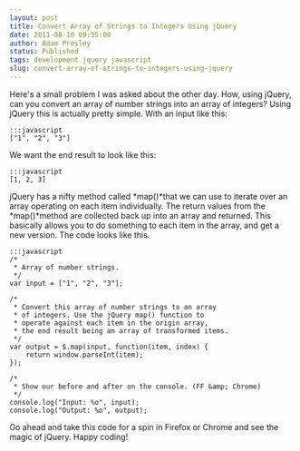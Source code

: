```yaml
---
layout: post
title: Convert Array of Strings to Integers Using jQuery
date: 2011-08-10 09:35:00
author: Adam Presley
status: Published
tags: development jquery javascript
slug: convert-array-of-strings-to-integers-using-jquery
---
```


Here's a small problem I was asked about the other day. How, using
jQuery, can you convert an array of number strings into an array of
integers? Using jQuery this is actually pretty simple. With an input
like this:  

	:::javascript
	["1", "2", "3"]

We want the end result to look like this:   

	:::javascript
	[1, 2, 3]

jQuery has a nifty method called *map()*that we can use to iterate over
an array operating on each item individually. The return values from the
*map()*method are collected back up into an array and returned. This
basically allows you to do something to each item in the array, and get
a new version. The code looks like this.  

	:::javascript
	/*
	 * Array of number strings.
	 */
	var input = ["1", "2", "3"];

	/*
	 * Convert this array of number strings to an array
	 * of integers. Use the jQuery map() function to
	 * operate against each item in the origin array,
	 * the end result being an array of transformed items.
	 */
	var output = $.map(input, function(item, index) {
		return window.parseInt(item);
	});

	/*
	 * Show our before and after on the console. (FF &amp; Chrome)
	 */
	console.log("Input: %o", input);
	console.log("Output: %o", output);

Go ahead and take this code for a spin in Firefox or Chrome and see the
magic of jQuery. Happy coding!
